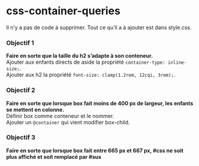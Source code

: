 # css-container-queries

Il n’y a pas de code à supprimer. Tout ce qu’il a à ajouter est dans style.css.

### Objectif 1
**Faire en sorte que la taille du h2 s’adapte à son conteneur.**  
Ajouter aux enfants directs de aside la propriété `container-type: inline-size;`.  
Ajouter aux h2 la propriété `font-size: clamp(1.2rem, 12cqi, 3rem);`.

### Objectif 2
**Faire en sorte que lorsque box fait moins de 400 px de largeur, les enfants se mettent en colonne.**  
Définir box comme conteneur et le nommer.  
Ajouter un `@container` qui vient modifier box-child.

### Objectif 3
**Faire en sorte que lorsque box fait entre 665 px et 667 px, #css ne soit plus affiché et soit remplacé par #sus**
